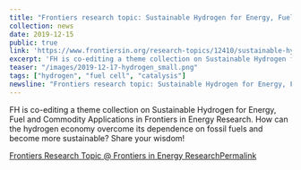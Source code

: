 ```yaml
---
title: "Frontiers research topic: Sustainable Hydrogen for Energy, Fuel and Commodity Applications"
collection: news
date: 2019-12-15
public: true
link: 'https://www.frontiersin.org/research-topics/12410/sustainable-hydrogen-for-energy-fuel-and-commodity-applications'
excerpt: 'FH is co-editing a theme collection on Sustainable Hydrogen for Energy, Fuel and Commodity Applications in Frontiers in Energy Research. How can the hydrogen economy overcome its dependence on fossil fuels and become more sustainable? Share your wisdom!'
teaser: "/images/2019-12-17-hydrogen_small.png"
tags: ["hydrogen", "fuel cell", "catalysis"]
newsline: "Frontiers research topic: Sustainable Hydrogen for Energy, Fuel and Commodity Applications"
---
```


FH is co-editing a theme collection on Sustainable Hydrogen for Energy, Fuel and Commodity Applications in Frontiers in Energy Research. How can the hydrogen economy overcome its dependence on fossil fuels and become more sustainable? Share your wisdom! 

<a href="https://www.frontiersin.org/research-topics/12410/sustainable-hydrogen-for-energy-fuel-and-commodity-applications" rel="permalink">Frontiers Research Topic @ Frontiers in Energy Research<i class="fa fa-link" aria-hidden="true" title="permalink"></i><span class="sr-only">Permalink</span></a>